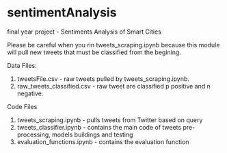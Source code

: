# sentimentAnalysis
final year project - Sentiments Analysis of Smart Cities

Please be careful when you rin tweets_scraping.ipynb because this module will pull new tweets
that must be classified from the begining.

Data Files:
1. tweetsFile.csv  - raw tweets pulled by tweets_scraping.ipynb.
2. raw_tweets_classified.csv - raw tweet are classified p positive and n negative.

Code Files
1. tweets_scraping.ipynb - pulls tweets from Twitter based on query 
2. tweets_classifier.ipynb - contains the main code of tweets pre-processing, models buildings and testing
3. evaluation_functions.ipynb - contains the evaluation function 
